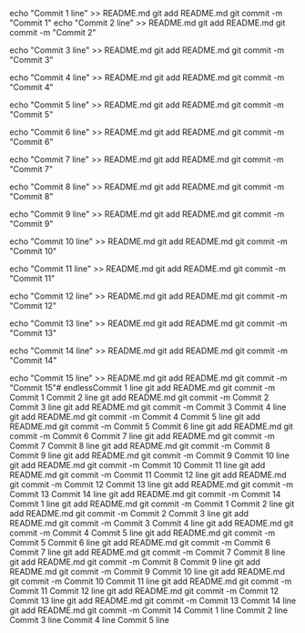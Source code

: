 echo "Commit 1 line" >> README.md git add README.md git commit -m "Commit 1"
echo "Commit 2 line" >> README.md git add README.md git commit -m "Commit 2"

echo "Commit 3 line" >> README.md git add README.md git commit -m "Commit 3"

echo "Commit 4 line" >> README.md git add README.md git commit -m "Commit 4"

echo "Commit 5 line" >> README.md git add README.md git commit -m "Commit 5"

echo "Commit 6 line" >> README.md git add README.md git commit -m "Commit 6"

echo "Commit 7 line" >> README.md git add README.md git commit -m "Commit 7"

echo "Commit 8 line" >> README.md git add README.md git commit -m "Commit 8"

echo "Commit 9 line" >> README.md git add README.md git commit -m "Commit 9"

echo "Commit 10 line" >> README.md git add README.md git commit -m "Commit 10"

echo "Commit 11 line" >> README.md git add README.md git commit -m "Commit 11"

echo "Commit 12 line" >> README.md git add README.md git commit -m "Commit 12"

echo "Commit 13 line" >> README.md git add README.md git commit -m "Commit 13"

echo "Commit 14 line" >> README.md git add README.md git commit -m "Commit 14"

echo "Commit 15 line" >> README.md git add README.md git commit -m "Commit 15"# endlessCommit 1 line git add README.md git commit -m Commit 1
Commit 2 line git add README.md git commit -m Commit 2
Commit 3 line git add README.md git commit -m Commit 3
Commit 4 line git add README.md git commit -m Commit 4
Commit 5 line git add README.md git commit -m Commit 5
Commit 6 line git add README.md git commit -m Commit 6
Commit 7 line git add README.md git commit -m Commit 7
Commit 8 line git add README.md git commit -m Commit 8
Commit 9 line git add README.md git commit -m Commit 9
Commit 10 line git add README.md git commit -m Commit 10
Commit 11 line git add README.md git commit -m Commit 11
Commit 12 line git add README.md git commit -m Commit 12
Commit 13 line git add README.md git commit -m Commit 13
Commit 14 line git add README.md git commit -m Commit 14
Commit 1 line git add README.md git commit -m Commit 1
Commit 2 line git add README.md git commit -m Commit 2
Commit 3 line git add README.md git commit -m Commit 3
Commit 4 line git add README.md git commit -m Commit 4
Commit 5 line git add README.md git commit -m Commit 5
Commit 6 line git add README.md git commit -m Commit 6
Commit 7 line git add README.md git commit -m Commit 7
Commit 8 line git add README.md git commit -m Commit 8
Commit 9 line git add README.md git commit -m Commit 9
Commit 10 line git add README.md git commit -m Commit 10
Commit 11 line git add README.md git commit -m Commit 11
Commit 12 line git add README.md git commit -m Commit 12
Commit 13 line git add README.md git commit -m Commit 13
Commit 14 line git add README.md git commit -m Commit 14
Commit 1 line
Commit 2 line
Commit 3 line
Commit 4 line
Commit 5 line
